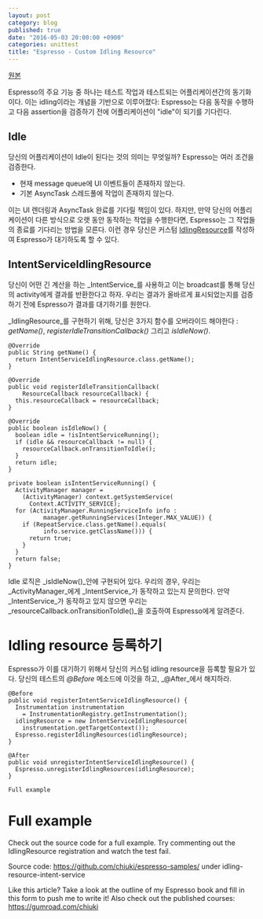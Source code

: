 ```yaml
---
layout: post
category: blog
published: true
date: "2016-05-03 20:00:00 +0900"
categories: unittest
title: "Espresso - Custom Idling Resource"
---
```

[원본](http://blog.sqisland.com/2015/04/espresso-custom-idling-resource.html)

Espresso의 주요 기능 중 하나는 테스트 작업과 테스트되는 어플리케이션간의 동기화이다. 이는 idling이라는 개념을 기반으로 이루어졌다: Espresso는 다음 동작을 수행하고 다음 assertion을 검증하기 전에 어플리케이션이 "idle"이 되기를 기다린다.

## Idle

당신의 어플리케이션이 Idle이 된다는 것의 의미는 무엇일까? Espresso는 여러 조건을 검증한다.

* 현재 message queue에 UI 이벤트들이 존재하지 않는다.
* 기본 AsyncTask 스레드풀에 작업이 존재하지 않는다.

이는 UI 렌더링과 AsyncTask 완료를 기다릴 책임이 있다. 하지만, 만약 당신의 어플리케이션이 다른 방식으로 오랫 동안 동작하는 작업을 수행한다면, Espresso는 그 작업들의 종료를 기다리는 방법을 모른다. 이런 경우 당신은 커스텀 [IdlingResource](http://developer.android.com/intl/ko/reference/android/support/test/espresso/IdlingResource.html)를 작성하여 Espresso가 대기하도록 할 수 있다.

## IntentServiceIdlingResource

당신이 어떤 긴 계산을 하는 _IntentService_를 사용하고 이는 broadcast를 통해 당신의 activity에게 결과를 반환한다고 하자. 우리는 결과가 올바르게 표시되었는지를 검증하기 전에 Espresso가 결과를 대기하기를 원한다.

_IdlingResource_를 구현하기 위해, 당신은 3가지 함수를 오버라이드 해야한다 : _getName()_, _registerIdleTransitionCallback()_ 그리고 _isIdleNow()_.

    @Override
    public String getName() {
      return IntentServiceIdlingResource.class.getName();
    }

    @Override
    public void registerIdleTransitionCallback(
        ResourceCallback resourceCallback) {
      this.resourceCallback = resourceCallback;
    }

    @Override
    public boolean isIdleNow() {
      boolean idle = !isIntentServiceRunning();
      if (idle && resourceCallback != null) {
        resourceCallback.onTransitionToIdle();
      }
      return idle;
    }

    private boolean isIntentServiceRunning() {
      ActivityManager manager = 
        (ActivityManager) context.getSystemService(
          Context.ACTIVITY_SERVICE);
      for (ActivityManager.RunningServiceInfo info : 
              manager.getRunningServices(Integer.MAX_VALUE)) {
        if (RepeatService.class.getName().equals(
              info.service.getClassName())) {
          return true;
        }
      }
      return false;
    }

Idle 로직은 _isIdleNow()_안에 구현되어 있다. 우리의 경우, 우리는 _ActivityManager_에게 _IntentService_가 동작하고 있는지 문의한다. 만약 _IntentService_가 동작하고 있지 않으면 우리는 _resourceCallback.onTransitionToIdle()_을 호출하여 Espresso에게 알려준다. 

# Idling resource 등록하기

Espresso가 이를 대기하기 위해서 당신의 커스텀 idling resource을 등록할 필요가 있다. 당신의 테스트의 _@Before_ 메소드에 이것을 하고, _@After_에서 해지하라.

    @Before
    public void registerIntentServiceIdlingResource() {
      Instrumentation instrumentation 
        = InstrumentationRegistry.getInstrumentation();
      idlingResource = new IntentServiceIdlingResource(
        instrumentation.getTargetContext());
      Espresso.registerIdlingResources(idlingResource);
    }

    @After
    public void unregisterIntentServiceIdlingResource() {
      Espresso.unregisterIdlingResources(idlingResource);
    }
    
    Full example


# Full example
Check out the source code for a full example. Try commenting out the IdlingResource registration and watch the test fail.

Source code: https://github.com/chiuki/espresso-samples/ under idling-resource-intent-service

Like this article? Take a look at the outline of my Espresso book and fill in this form to push me to write it! Also check out the published courses: https://gumroad.com/chiuki
